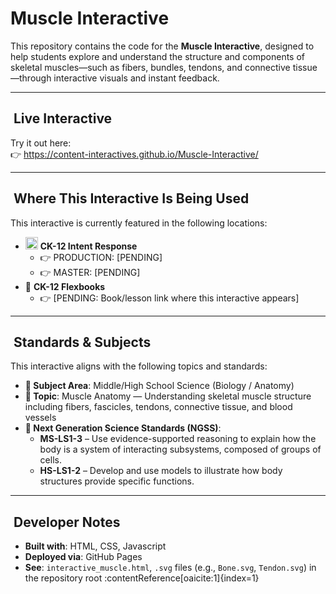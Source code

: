 # Muscle Interactive

This repository contains the code for the **Muscle Interactive**, designed to help students explore and understand the structure and components of skeletal muscles—such as fibers, bundles, tendons, and connective tissue—through interactive visuals and instant feedback.

---

## ​ Live Interactive

Try it out here:  
👉 https://content-interactives.github.io/Muscle-Interactive/

---

## ​ Where This Interactive Is Being Used

This interactive is currently featured in the following locations:

- <img width="20" height="20" alt="image" src="https://github.com/user-attachments/assets/5d12571f-8e12-4441-98ab-c0bc94069a96" /> **CK-12 Intent Response**  
  - 👉 PRODUCTION: [PENDING]  
  - 👉 MASTER: [PENDING]  
- 📘 **CK-12 Flexbooks**  
  - 👉 [PENDING: Book/lesson link where this interactive appears]

---

## ​ Standards & Subjects

This interactive aligns with the following topics and standards:

- **📂 Subject Area**: Middle/High School Science (Biology / Anatomy)  
- **🦾 Topic**: Muscle Anatomy — Understanding skeletal muscle structure including fibers, fascicles, tendons, connective tissue, and blood vessels  
- **📏 Next Generation Science Standards (NGSS)**:  
  - **MS-LS1-3** – Use evidence-supported reasoning to explain how the body is a system of interacting subsystems, composed of groups of cells.  
  - **HS-LS1-2** – Develop and use models to illustrate how body structures provide specific functions.

---

## ​​ Developer Notes

- **Built with**: HTML, CSS, Javascript
- **Deployed via**: GitHub Pages  
- **See**: `interactive_muscle.html`, `.svg` files (e.g., `Bone.svg`, `Tendon.svg`) in the repository root :contentReference[oaicite:1]{index=1}

